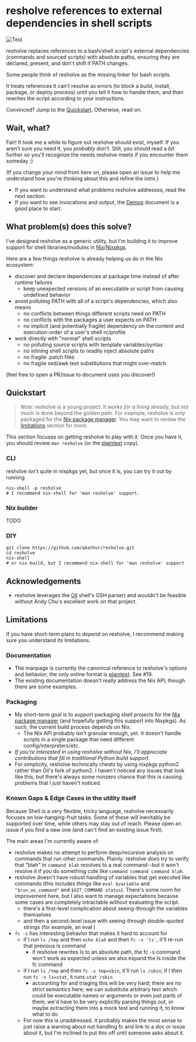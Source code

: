 # resholve references to external dependencies in shell scripts

![Test](https://github.com/abathur/resholve/workflows/Test/badge.svg)

resholve replaces references to a bash/shell script's external 
dependencies (commands and sourced scripts) with absolute paths, ensuring
they are declared, present, and don't shift if PATH changes.

Some people think of resholve as the missing linker for bash scripts.

It treats references it can't resolve as errors (to block a build, 
install, package, or deploy process) until you tell it how to handle 
them, and then rewrites the script according to your instructions.

Convinced? Jump to the [Quickstart](#quickstart). Otherwise, read on.

## Wait, what?

Fair! It took me a while to figure out resholve should exist, myself. 
If you aren't sure you need it, you *probably* don't. Still, you should
read a *bit* further so you'll recognize the needs resholve meets if you
encounter them someday :)

(If you change your mind from here on, please open an issue to help me 
understand how you're thinking about this and refine the intro.)

- If you want to understand what problems resholve addresses, read the next section.
- If you want to see invocations and output, the [Demos](demos.md) document is a good place to start.

## What problem(s) does this solve?

I've designed resholve as a generic utility, but I'm building it to improve support for shell libraries/modules in [Nix](https://nixos.org/nix/)/[Nixpkgs](https://github.com/NixOS/nixpkgs).

Here are a few things resholve is already helping us do in the Nix ecosystem:
- discover and declare dependencies at package time instead of after runtime failures
    - keep unexpected versions of an executable or script from causing undefined behavior
- avoid polluting PATH with all of a script's dependencies, which also means
    - no conflicts between things different scripts need on PATH
    - no conflicts with the packages a user expects on PATH
    - no implicit (and potentially fragile) dependency on the content
      and execution-order of a user's shell rc/profile
- work directly with "normal" shell scripts
    - no polluting *source* scripts with template variables/syntax
    - no inlining shell scripts to readily inject absolute paths
    - no fragile .patch files
    - no fragile sed/awk text substitutions that might over-match

(feel free to open a PR/issue to document uses you discover!)

## Quickstart
> *Note:* resholve is a young project. It *works for a living* already, but not much is done beyond the golden path. For example, resholve is *only* packaged for the [Nix package manager](https://nixos.org/nix/). You may want to review the [limitations](#limitations) section for more.

This section focuses on getting resholve to play with it. Once you have it, you should review `man resholve` (or the [plaintext](resholve.1.txt) copy).

### CLI
resholve isn't quite in nixpkgs yet, but once it is, you can try it
out by running

```shell
nix-shell -p resholve
# I recommend nix-shell for 'man resholve' support.
```

### Nix builder
TODO

### DIY

```shell
git clone https://github.com/abathur/resholve.git
cd resholve
nix-shell
# or nix-build, but I recommend nix-shell for 'man resholve' support
```

## Acknowledgements
- resholve leverages the [Oil](https://github.com/oilshell/oil) shell's OSH parser) and wouldn't be feasible without Andy Chu's excellent work on that project.

## Limitations
If you have short-term plans to *depend* on resholve, I recommend making sure you understand its limitations.

### Documentation
- The manpage is currently the canonical reference to resholve's options and behavior; the only online format is [plaintext](resholve.1.txt). See #19.
- The existing documentation doesn't really address the Nix API, though there are some examples.

### Packaging
- My short-term goal is to support packaging shell projects for the [Nix package manager](https://nixos.org/nix/) (and hopefully getting this support into Nixpkgs). As such, the current build process depends on Nix. 
    - The Nix API probably isn't granular enough, yet. It doesn't handle scripts in a single package that need different config/interpreters/etc.
- *If you're interested in using resholve without Nix, I'll appreciate contributions that fill in traditional Python build support.*
- For simplicity, resholve technically cheats by using nixpkgs python2 rather than Oil's fork of python2. I haven't noticed any issues that look like this, but there's always some nonzero chance that this is causing problems that I just haven't noticed.

### Known Gaps & Edge Cases in the utility itself

Because Shell is a very flexible, tricky language, resholve necessarily focuses on low-hanging-fruit tasks. Some of these will inevitably be supported over time, while others may stay out of reach. Please open an issue if you find a new one (and can't find an existing issue first).

The main areas I'm currently aware of:

- resholve makes no attempt to perform deep/recursive analysis on commands that run other commands. Plainly: resholve *does* try to verify that "blah" in `command blah` resolves to a real command--but it won't resolve it if you do something cute like `command command command blah`. 
- resholve doesn't have robust handling of variables that get executed like commands (this includes things like `eval $variable` and `"$run_as_command"` and `$GIT_COMMAND status`). There's some room for improvement here, but I also want to manage expectations because some cases are completely intractable without evaluating the script.
    - there's a first-level complication about seeing-through the variables themselves
    - and then a second-level issue with seeing-through double-quoted strings (for example, an eval )
- `fc -s` has interesting behavior that makes it hard to account for
    - if I run `ls /tmp` and then `echo blah` and then `fc -s 'ls'`, it'll re-run that previous ls command
        - if resholve rewrites ls to an absolute path, the fc -s command won't work as expected unless we also expand the ls inside the fc command
    - if I run `ls /tmp` and then `fc -s tmp=sbin`, it'll run `ls /sbin`; if I then run `fc -s ls=stat`, it runs `stat /sbin`
        - accounting for and triaging this will be very hard; there are no strict semantics here; we can substitute arbitrary text which could be executable names or arguments or even just parts of them; we'd have to be very explicitly parsing things out, or maybe extracting them into a mock test and running it, to know what to do
    - For now this is unaddressed. It probably makes the most sense to just raise a warning about not handling fc and link to a doc or issue about it, but I'm inclined to put this off until someone asks about it.
